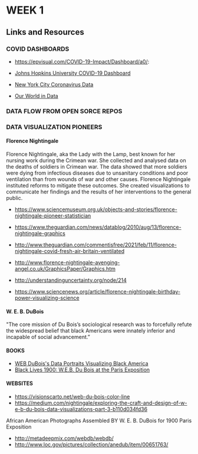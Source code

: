 # WEEK 1
## Links and Resources
### COVID DASHBOARDS
* https://epvisual.com/COVID-19-Impact/Dashboard/a0/:

* [Johns Hopkins University COVID-19 Dashboard](https://www.arcgis.com/apps/dashboards/bda7594740fd40299423467b48e9ecf6)

* [New York City Coronavirus Data](https://www.nytimes.com/interactive/2021/us/new-york-city-new-york-covid-cases.html)

* [Our World in Data](https://ourworldindata.org/coronavirus)

### DATA FLOW FROM OPEN SORCE REPOS

### DATA VISUALIZATION PIONEERS
#### Florence Nightingale
Florence Nightingale, aka the Lady with the Lamp, best known for her nursing work during the Crimean war. She collected and analysed data on the deaths of soldiers in Crimean war. The data showed that more soldiers were dying from infectious diseases due to unsanitary conditions and poor ventilation than from wounds of war and other causes. Florence Nightingale instituted reforms to mitigate these outcomes. She created visualizations to communicate her findings and the results of her interventions to the general public. 

* https://www.sciencemuseum.org.uk/objects-and-stories/florence-nightingale-pioneer-statistician
* https://www.theguardian.com/news/datablog/2010/aug/13/florence-nightingale-graphics

* http://www.theguardian.com/commentisfree/2021/feb/11/florence-nightingale-covid-fresh-air-britain-ventilated 
* http://www.florence-nightingale-avenging-angel.co.uk/GraphicsPaper/Graphics.htm
* http://understandinguncertainty.org/node/214
* https://www.sciencenews.org/article/florence-nightingale-birthday-power-visualizing-science

#### W. E. B. DuBois
"The core mission of Du Bois’s sociological research was to forcefully refute the widespread belief that black Americans were innately inferior and incapable of social advancement.” 
#### BOOKS
* [WEB DuBois's Data Portraits Visualizing Black America](https://www.amazon.com/W-Boiss-Data-Portraits-Visualizing/dp/1616897066/ref=sr_1_1_sspa?crid=2UOK152V8MZKH&keywords=web+dubois+data+portraits&qid=1644337640&s=books&sprefix=WEB+dubois+data+p%2Cstripbooks%2C63&sr=1-1-spons&psc=1&spLa=ZW5jcnlwdGVkUXVhbGlmaWVyPUFHQlhERFc3UjgySDImZW5jcnlwdGVkSWQ9QTA1NDE0NTRGWVBQTEJKQVBYSEgmZW5jcnlwdGVkQWRJZD1BMDUwNjQyNDJHWDdOWjZBMTJQVDUmd2lkZ2V0TmFtZT1zcF9hdGYmYWN0aW9uPWNsaWNrUmVkaXJlY3QmZG9Ob3RMb2dDbGljaz10cnVl)
* [Black Lives 1900: W.E.B. Du Bois at the Paris Exposition](https://www.amazon.com/Black-Lives-1900-B-Exposition/dp/B07XYNRPYG/ref=pd_bxgy_img_1/142-0865404-1076502?pd_rd_w=Dy342&pf_rd_p=6b3eefea-7b16-43e9-bc45-2e332cbf99da&pf_rd_r=XJKX80RCF87VN63ENW51&pd_rd_r=765a3abe-e689-4cfa-a9ef-c283eaa7dfc7&pd_rd_wg=lJFM2&pd_rd_i=B07XYNRPYG&psc=1)
#### WEBSITES
* https://visionscarto.net/web-du-bois-color-line
* https://medium.com/nightingale/exploring-the-craft-and-design-of-w-e-b-du-bois-data-visualizations-part-3-b110d034fd36

African American Photographs Assembled BY W. E. B. DuBois for 1900 Paris Exposition
* http://metadeepmix.com/webdb/webdb/
* http://www.loc.gov/pictures/collection/anedub/item/00651763/





